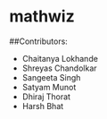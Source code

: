 # mathwiz
##Contributors:
- Chaitanya Lokhande
- Shreyas Chandolkar
- Sangeeta Singh
- Satyam Munot
- Dhiraj Thorat
- Harsh Bhat
